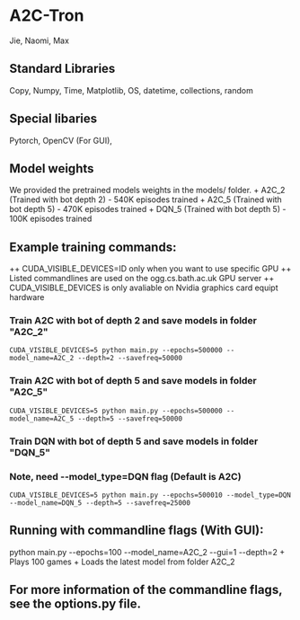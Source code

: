 # A2C-Tron
Jie, Naomi, Max

## Standard Libraries
Copy, Numpy, Time, Matplotlib, OS, datetime, collections, random

## Special libaries
Pytorch, OpenCV (For GUI), 

## Model weights
We provided the pretrained models weights in the models/ folder.
    + A2C_2 (Trained with bot depth 2) - 540K episodes trained
    + A2C_5 (Trained with bot depth 5) - 470K episodes trained
    + DQN_5 (Trained with bot depth 5) - 100K episodes trained

## Example training commands:
  ++ CUDA_VISIBLE_DEVICES=ID only when you want to use specific GPU
  ++ Listed commandlines are used on the ogg.cs.bath.ac.uk GPU server
  ++ CUDA_VISIBLE_DEVICES is only avaliable on Nvidia graphics card equipt hardware

  ### Train A2C with bot of depth 2 and save models in folder "A2C_2"
    CUDA_VISIBLE_DEVICES=5 python main.py --epochs=500000 --model_name=A2C_2 --depth=2 --savefreq=50000

  ### Train A2C with bot of depth 5 and save models in folder "A2C_5"
    CUDA_VISIBLE_DEVICES=5 python main.py --epochs=500000 --model_name=A2C_5 --depth=5 --savefreq=50000

  ### Train DQN with bot of depth 5 and save models in folder "DQN_5"
  ### Note, need --model_type=DQN flag (Default is A2C)
    CUDA_VISIBLE_DEVICES=5 python main.py --epochs=500010 --model_type=DQN --model_name=DQN_5 --depth=5 --savefreq=25000

## Running with commandline flags (With GUI):
python main.py --epochs=100 --model_name=A2C_2 --gui=1 --depth=2
    + Plays 100 games
    + Loads the latest model from folder A2C_2

## For more information of the commandline flags, see the options.py file.
